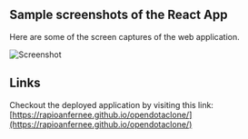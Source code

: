 ## Sample screenshots of the React App

Here are some of the screen captures of the web application.

![Screenshot](https://i.imgur.com/zczTPg9.jpg)

## Links

Checkout the deployed application by visiting this link: [https://rapioanfernee.github.io/opendotaclone/](https://rapioanfernee.github.io/opendotaclone/)
